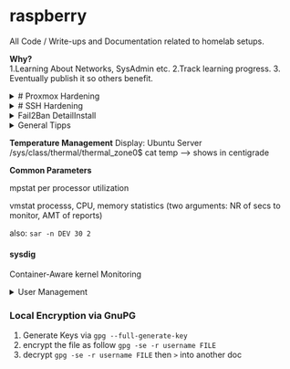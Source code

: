 # raspberry
All Code / Write-ups and Documentation related to homelab setups. 

**Why?**  
1.Learning About Networks, SysAdmin etc. 
2.Track learning progress. 
3. Eventually publish it so others benefit. 

<details>
<summary> # Proxmox Hardening </summary>

  **Host Security:** 
  
-Cluster not reachable by Outside
  
-Fail2Ban with Monitoring and Email Alerts

-Encrypted Hosts with Luks

-Encrypted Swap

-IP based Access Control

-Behind a Pfsense Firewall

-2FA for each User

**VM Security:**

-Vlan for each critical VM / non Critical VMs are based in Application grouped Vlans

-Fail2Ban with Monitoring and Email Alerts

-Encrypted VM

-VMs dont have any Networkstorage (only the ve host provides Storage)

-Custom Ports

-Behind a pfsense Firewall

-Swap Encryption

-Services get published by haproxy with another Layer of Access control

**Backup Security:**

-No unencrypted Backups

-Backups are never stored on the same site as the encryption key

-Coldstorage Backups perfromed weekly

-Off-site Backups are performed encrypted and protected against Changes


  
</details>

<details>
<summary> # SSH Hardening </summary>

# SSH Hardening
## Fail2Ban
install Fail2Ban with this command 
sudo apt install fail2ban


### /etc/fail2ban/jail.conf
This is where all the magic happens. This is the file where you can configure things like default ban time, number of reties before banning an IP, whitelisting IPs, mail sending information etc. Basically you control the behavior of Fail2Ban from this file.
----

### Do not go and blindly follow all the SSH hardening tips mentioned here. Read all of them and then see which ones fit your need. Also keep in mind that some tips might not be compatible with others.

For example, if you disable the password based SSH login, there is no need to go for Fail2Ban kind of solution.

If you are aware of SSH basics, you know that the SSH configuration files are located at /etc/ssh/sshd_config.

Most of the SSH hardening tips mentioned here will require you to edit this config file. This is why it will be a good idea to back up the original file. You’ll also need to restart the SSH service if you make any changes to the SSH config file.

Let’s see what steps you can take to secure your SSH server.

### 1. Disable empty passwords

Yes. It is possible to have user accounts in Linux without any passwords. If those users try to use SSH, they won’t need passwords for accessing the server via SSH as well.

That’s a security risk. You should forbid the use of empty passwords. In the /etc/ssh/sshd_config file, make sure to set PermitEmptyPasswords option to no.

PermitEmptyPasswords no
### 2. Change default SSH ports

The default SSH port is 22 and most of the attack scripts check are written around this port only. Changing the default SSH port should add an additional security layer because the number of attacks (coming to port 22) may reduce.

Search for the port information in the config file and change it to something different:

Port 2345
You must remember or note down the port number otherwise you may also not access your servers with SSH.

### 3. Disable root login via SSH

To be honest, using server as root itself should be forbidden. It is risky and leaves no audit trail. Mechanism like sudo exist for this reason only.

If you have sudo users added on your system, you should use that sudo user to access the server via SSH instead of root.

You can disable the root login by modifying the PermitRootLogin option and setting it as no:

PermitRootLogin no

### 4. Disable ssh protocol 1

This is if you are using an older Linux distribution. Some older SSH version might still have SSH protocol 1 available. This protocol has known vulnerabilities and must not be used.

Newer SSH versions automatically have SSH protocol 2 enabled but no harm in double checking it.

Protocol 2
### 5. Configure idle timeout interval

The idle timeout interval is the amount of time an SSH connection can remain active without any activity. Such idle sessions are also a security risk. It is a good idea to configure idle timeout interval.

The timeout interval is count in seconds and by default it is 0. You may change it to 300 for keeping a five minute timeout interval.

ClientAliveInterval 300
After this interval, the SSH server will send an alive message to the client. If it doesn’t get a response, the connection will be closed and the end user will be logged out.

You may also control how many times it sends the alive message before disconnecting:

ClientAliveCountMax 2
### 6. Allow SSH access to selected users only

When it comes to security, you should follow the principal of least privilege. Don’t give rights when it is not required.

You probably have several users on your Linux system. Do you need to allow SSH access to all of them? Perhaps not.

An approach here would be to allow SSH access to a selected few users and thus restricting for all the other users.

AllowUsers User1 User2
You may also add selected users to a new group and allow only this group to access SSH.

AllowGroups ssh_group
You may also use the DenyUsers and DenyGroups to deny SSH access to certain users and groups.

### 7. Disable X11 Forwarding

The X11 or the X display server is the basic framework for a graphical environment. The X11 forwarding allows you to use a GUI application via SSH.

Basically, the client runs the GUI application on the server but thanks to X11 forwarding, a channel is opened between the machines and the GUI applications is displayed on the client machine.

The X11 protocol is not security oriented. If you don’t need it, you should disable the X11 forwarding in SSH.

X11Forwarding no
### 8. Mitigate brute force attacks automatically

To thwart SSH bruteforce attacks, you can use a security tool like Fail2Ban.

Fail2Ban checks the failed login attempts from different IP addresses. If these bad attempts cross a threshold within a set time interval, it bans the IP from accessing SSH for a certain time period.

You can configure all these parameters as per your liking and requirement. I have written a detailed introductory guide on using Fail2Ban which you should read.

### 9. Disable password based SSH login

No matter how much you try, you’ll always see bad login attempts via SSH on your Linux server. The attackers are smart and the scripts they use often take care of the default settings of Fail2Ban like tools.

To get rid of the constant brute force attacks, you can opt for only key-based SSH login.

In this approach, you add the public key of the remote client systems to the known keys list on the SSH server. This way, those client machines can access SSH without entering the user account password.

When you have this setup, you can disable password based SSH login. Now, only the clients machines that have the specified SSH keys can access the server via SSH.

Before you go for this approach, make sure that you have added your own public key to the server and it works. Otherwise, you’ll lock yourself out and may lose access to the remote server specially if you are using a cloud server like Linode where you don’t have physical access to the server.

**Before disabling ssh password authentication please make sure your access with private key works as expected. Once confirmed, you can disable password authentication.**

Edit file with: `sudo nano /etc/ssh/sshd_config`

Please make sure you have following values enabled in the file:

`PermitRootLogin no`

`PasswordAuthentication no`

`ChallengeResponseAuthentication no`

`UsePAM no`

Save file and then restart ssh service
`sudo service ssh restart`
or
`sudo systemctl restart ssh`

### 10. Two-factor authentication with SSH

To take SSH security to the next level, you may also enable two-factor authentication. In this approach, you receive a one-time password on your mobile phone, email or through a third-party aunthentication app.

You may read about setting up two-factor authentication with SSH here.

Conclusion

You can see all the parameters of your SSH server using this command:

sshd -T
This way, you can easily see if you need to change any parameter to enhance the security of the SSH server.

You should also keep the SSH install and system updated.

</details>

<details> 
<summary> Fail2Ban DetailInstall </summary>
## Fail2Ban Detailierte Anleitung

Install Fail2Ban on Ubuntu & Debian

First, make sure your system is updated:

sudo apt update && sudo apt upgrade -y
Now, install Fail2Ban with this command:

sudo apt install fail2ban
DigitalOcean – The developer cloud
Helping millions of developers easily build, test, manage, and scale applications of any size – faster than ever before.
Get started on DigitalOcean with a $100, 60-day credit for new users.
Understanding Fail2Ban configuration file

There are two main configuration files in Fail2Ban: /etc/fail2ban/fail2ban.conf and /etc/fail2ban/jail.conf. Let me explain what they do.

/etc/fail2ban/fail2ban.conf: This is the configuration file for the operational settings of the Fail2Ban daemon. Settings like loglevel, log file, socket and pid file is defined here.

/etc/fail2ban/jail.conf: This is where all the magic happens. This is the file where you can configure things like default ban time, number of reties before banning an IP, whitelisting IPs, mail sending information etc. Basically you control the behavior of Fail2Ban from this file.

Now, before you go and change these files, Fail2Ban advise making a copy with .local file for these conf files. It’s because the default conf files can be overwritten in updates and you’ll lose all your settings.

sudo cp /etc/fail2ban/fail2ban.conf /etc/fail2ban/fail2ban.local
sudo cp /etc/fail2ban/jail.conf /etc/fail2ban/jail.local
Now let’s understand the jail.conf file. If you use the less command to read this big file, it may seem quite confusing. The conf file tries to explain everything with way too many comments. So, let me simplify this for you.

The jail.conf file is divided into services. There is a [Default] section and it applies to all services. And then you can see various services with their respective settings (if any). All these services are in brackets. You’ll see sections like [sshd], [apache-auth], [squid] etc.

If I remove the comments, the default section looks like this:

[DEFAULT]
ignorecommand =
bantime = 10m
findtime = 10m
maxretry = 5
backend = auto
usedns = warn
logencoding = auto
enabled = false
mode = normal
filter = %(name)s[mode=%(mode)s]
destemail = root@localhost
sender = root@
mta = sendmail
protocol = tcp
chain =
port = 0:65535
fail2ban_agent = Fail2Ban/%(fail2ban_version)s
banaction = iptables-multiport
banaction_allports = iptables-allports
action_abuseipdb = abuseipdb
action = %(action_)s
Let me tell you the meaning of some of these parameters.

bantime: Set the length of the ban. Default is 10 minutes.
findtime: The window in which the action on an IP will be taken. Default is 10 minutes. Suppose a bad login was attempted by a certain IP at 10:30. If the same IP reaches the maximum number of retries before 10:40, it will be banned. Otherwise, the next failed attempt after 10:40 will be counted as first failed attempt.
maxretry: The number of failed retries before an action is taken
usedns: The “warn” setting attempts to use reverse-DNS to look up the hostname and ban it using hostname. Setting it to no will ban IPs, not hostname.
destemail: The email address to which the alerts will be sent (needs to be configured)
sender: The sender name in the notification email
mta: Mail Transfer Agent used for notification email
banaction: This parameter uses the /etc/fail2ban/action.d/iptables-multiport.conf file to set the action after maximum failed retries
protocol: The type of traffic that will be dropped after the ban
🗒️

If you want to make any changes for any jail (or for all the jail), like the maximum retries, ban time, find time etc., you should edit the jail.local file.

How to use Fail2Ban to secure Linux server

Let me show you some of the ways you can use Fail2Ban to harden Linux security.

Note that you need to be root user or have sudo access to run the fail2ban commands.

Enable Fail2Ban on your server and check all running jails

You can use systemd commands to start and enable Fail2Ban on your Linux server:

systemctl start fail2ban
systemctl enable fail2ban
Once Fail2Ban is enabled, you can see the status and the active jails with fail2ban-client command:

fail2ban-client status
Status
|- Number of jail: 1
`- Jail list: sshd
In case you were wondering, sshd jail is enabled by default.

See Fail2Ban log

Fail2Ban log is located at /var/log/fail2ban.log. The log files are in the following format:

2019-03-25 07:09:08,004 fail2ban.filter [25630]: INFO [sshd] Found 139.59.69.76 – 2019-03-25 07:09:07
2019-03-25 07:09:36,756 fail2ban.filter [25630]: INFO [sshd] Found 159.89.205.213 – 2019-03-25 07:09:36
2019-03-25 07:09:36,757 fail2ban.filter [25630]: INFO [sshd] Found 159.89.205.213 – 2019-03-25 07:09:36
2019-03-25 07:09:36,774 fail2ban.actions [25630]: NOTICE [sshd] Ban 159.89.205.213
2019-03-25 07:09:36,956 fail2ban.filter [25630]: INFO [sshd] Found 182.70.253.202 – 2019-03-25 07:09:36
2019-03-25 07:09:36,957 fail2ban.filter [25630]: INFO [sshd] Found 182.70.253.202 – 2019-03-25 07:09:36
2019-03-25 07:09:36,981 fail2ban.actions [25630]: NOTICE [sshd] Ban 182.70.253.202
2019-03-25 07:09:37,247 fail2ban.filter [25630]: INFO [sshd] Found 112.64.214.90 – 2019-03-25 07:09:37
2019-03-25 07:09:37,248 fail2ban.filter [25630]: INFO [sshd] Found 112.64.214.90 – 2019-03-25 07:09:37
2019-03-25 07:09:37,589 fail2ban.actions [25630]: NOTICE [sshd] Ban 112.64.214.90
You can see that it identifies the IPs and bans them when they cross the threshold of maximum retry.

See banned IPs by Fail2Ban

One way is to check the status of a certain jail. You can use the Fail2Ban client for this purpose.

fail2ban-client status <jail_name>
For example, if you have to see all the bad ssh logins banned by Fail2Ban, you can use it in the following manner. The output would show the total failed attempts and the total banned IPs.

root@test-server:~# fail2ban-client status sshd
Status for the jail: sshd
|- Filter
| |- Currently failed: 14
| |- Total failed: 715
| `- File list: /var/log/auth.log
`- Actions
|- Currently banned: 7
|- Total banned: 17
`- Banned IP list: 177.47.115.67 118.130.133.110 68.183.62.73 202.65.154.110 106.12.102.114 61.184.247.3 218.92.1.150
The system that is try to login via SSH from the failed login should get an error like this

ssh: connect to host 93.233.73.133 port 22: Connection refused
How to permanently ban an IP with Fail2Ban

By now you know that the ban put on an IP by Fail2Ban is a temporary one. By default it’s for 10 minutes and the attacker can try to login again after 10 minutes.

This poses a security risk because attackers could use a script that tries logging in after an interval of 10 minutes.

So, how do you put a permanent ban using Fail2Ban? There is no clear answer for that.

Starting Fail2Ban version 0.11, the ban time will be automatically calculated and the persistent IPs will have their ban time increased exponentially.

But if you check your Fail2Ban version, you probably are running the version 0.10.

fail2ban-server --version 
Fail2Ban v0.10.2
Copyright (c) 2004-2008 Cyril Jaquier, 2008- Fail2Ban Contributors
Copyright of modifications held by their respective authors.
Licensed under the GNU General Public License v2 (GPL).
In earlier versions, you could use a negative bantime (bantime = -1) and that would have been equivalent to a permanent ban but if you try this method, you’ll probably see an error like ‘Starting fail2ban: ERROR NOK: (‘database disk image is malformed’,)’.

One not so clean workaround would be to increase the bantime to something like 1 day, 1 week, 1 month or 1 year. This could circumvent the problem until the new version is available on your system.

UptimeRobot: Free Website Monitoring Service
Start monitoring in 30 seconds. Use advanced SSL, keyword and cron monitoring. Get notified by email, SMS, Slack and more. Get 50 monitors for FREE!
How to unban IP blocked by Fail2Ban

First check if the IP is being blocked or not. Since Fail2Ban works on the iptables, you can look into the iptable to view the IPs being banned by your server:

iptables -n -L
You may have to use grep command if there are way too many IPs being banned.

If you find the specified IP address in the output, it is being banned:

So, the next step is to find which ‘jail’ is banning the said IP. You’ll have to use Grep command with the fail2ban logs here.

As you can see in the output below, the IP is being banned by sshd jail.

root@test-server:~# grep -E ‘Ban.*61.184.247.3’ /var/log/fail2ban.log
2019-03-14 13:09:25,029 fail2ban.actions [25630]: NOTICE [sshd] Ban 61.184.247.3
2019-03-14 13:52:56,745 fail2ban.actions [25630]: NOTICE [sshd] Ban 61.184.247.3
Now that you know the name of the jail blocking the IP, you can unban the IP using the fail2ban-client:

fail2ban-client set <jail_name> unbanip <ip_address>
How to whitelist IP in Fail2Ban

It won’t be a good thing if you ban yourself, right? To ignore an IP address from being banned by the current session of Fail2Ban, you can whitelist the IP using a command like this:

fail2ban-client set <JAIL_NAME> addignoreip <IP_Address>
You can find your IP address in Linux easily. In my case, it was

sudo fail2ban-client set sshd addignoreip 203.93.83.113
These IP addresses/networks are ignored:
`- 203.93.83.113
If you want to permanently whitelist the IP, you should edit the jail configuration file. Go to the said jail section and add the ignoreip line like this:

ignoreip = 127.0.0.1/8 <IP_TO_BE_WHITELISTED>
If you want to whitelist an IP from all the jails on your system, it would be a better idea to edit the /etc/fail2ban/jail.local file and add a line under the DEFAULT section like what we saw above.

You’ll have to restart Fail2Ban to take this change into effect.

How to see the IP whitelist by a jail

You can see all the IPs whitelisted by a jail using this command:

fail2ban-client get <JAIL_NAME> ignoreip
It should show all the IPs being ignored by Fail2Ban for that jail:

sudo fail2ban-client set sshd addignoreip 203.93.83.113
These IP addresses/networks are ignored:
|- 127.0.0.0/8
|- ::1
`- 203.93.83.113
How to remove an IP from Fail2Ban whitelist

If you are removing the IP from a certain jail’s whitelist, you can use this command:

fail2ban-client set <JAIL_NAME> delignoreip <IP_Address>
If you want to permanently remove the IP, you should edit the /etc/fail2ban/jail.local file.
</details>

<details> 
<summary> General Tipps </summary>

  ### Bluetooth 
- sudo systemctl status bluetooth
- sudo systemctl stop bluetooth
- sudo systemctl disable bluetooth


</details>

**Temperature Management**
Display: Ubuntu Server /sys/class/thermal/thermal_zone0$ cat temp --> shows in centigrade

**Common Parameters**

mpstat per processor utilization

vmstat processs, CPU, memory statistics (two arguments: NR of secs to monitor, AMT of reports) 

also: `sar -n DEV 30 2`

#### sysdig

Container-Aware kernel Monitoring 

<details> 
<summary>User Management</summary>

##### user deletion incl. homefolder

cat /etc/passwd | cut -d: -f1

**Explanation**

cat: Displays the contents of a file.
/etc/passwd: Path of the passwd file that contains user information.
Pipe(|): Redirects the output of one command into another.
cut: Extracts parts of lines from a file or piped data.
d:: Specifies colon (“:”) as a delimiter.
f1: Specifies a field. Here number 1 means the first field.

Now: `sudo deluser --remove-home myuser`


</details>


### Local Encryption via GnuPG
1. Generate Keys via `gpg --full-generate-key`
2. encrypt the file as follow `gpg -se -r username FILE`
3. decrypt `gpg -se -r username FILE` then `>` into another doc
   
